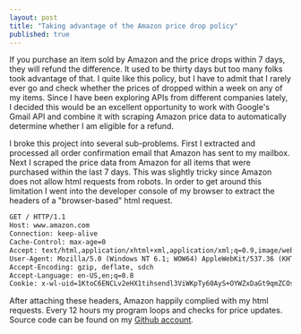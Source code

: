 ```yaml
---
layout: post
title: "Taking advantage of the Amazon price drop policy"
published: true
---
```


If you purchase an item sold by Amazon and the price drops within 7 days, they will refund the difference. It used to be thirty days but too many folks took advantage of that. I quite like this policy, but I have to admit that I rarely ever go and check whether the prices of dropped within a week on any of my items. Since I have been exploring APIs from different companies lately, I decided this would be an excellent opportunity to work with Google's Gmail API and combine it with scraping Amazon price data to automatically determine whether I am eligible for a refund. 

I broke this project into several sub-problems. First I extracted and processed all order confirmation email that Amazon has sent to my mailbox. Next I scraped the price data from Amazon for all items that were purchased within the last 7 days. This was slightly tricky since Amazon does not allow html requests from robots. In order to get around this limitation I went into the developer console of my browser to extract the headers of a "browser-based" html request.

```html
GET / HTTP/1.1
Host: www.amazon.com
Connection: keep-alive
Cache-Control: max-age=0
Accept: text/html,application/xhtml+xml,application/xml;q=0.9,image/webp,*/*;q=0.8
User-Agent: Mozilla/5.0 (Windows NT 6.1; WOW64) AppleWebKit/537.36 (KHTML, like Gecko) Chrome/42.0.2311.135 Safari/537.36
Accept-Encoding: gzip, deflate, sdch
Accept-Language: en-US,en;q=0.8
Cookie: x-wl-uid=1KtoC6ENCLv2eHX1tihsendl3ViWKpTy60AyS+OYWZxDaGt9qmZCOsG+2k32zvX53cpgxM+EFETnycNMvCQZKbPXx3cT2Ywf7d1M45ElJn47uJiDdzUjUHxBFZUoOHY8OcAsePlQOPoY=; appstore-devportal-locale=en_US; x-main="nKZMwHi?WDeMPa56X4gnBq0ggtGfPTzT"; session-token="fgQpj6zW6t9FM/fI9himLeQ86HY7xo60p7kkwpQN3z3qVSeMvkA70ZNddjMgD4jKwAyfMNZK2l9qYhlcJcGLQbdJQGC4cxlHvEnFB7+BJw/fJ/OxCr3TVTnY/+9RK/Vh/bmJ49RT0LyzBiRoLFYDUuOQG/9PDrlb1govpLGWEM0MQE0bVNUzwfEYHa+Q+/uznlz9yWDMxv9k5+fZ0T4bMw=="; s_cc=true; s_fid=0D00BCD6130993FC-2911D224B6E21834; s_nr=1431213418630-Repeat; s_vnum=1433142000856%26vn%3D2; s_sq=%5B%5BB%5D%5D; skin=noskin; b2b-main=0; csm-hit=s-0EVGT30S70BV35R4Q186|1431465081867; ubid-main=188-8202718-7770715; session-id-time=2082787201l; session-id=190-6280221-3660231
```

After attaching these headers, Amazon happily complied with my html requests. Every 12 hours my program loops and checks for price updates. Source code can be found on my [Github account](https://github.com/ogothe/amazonpricechecker).


